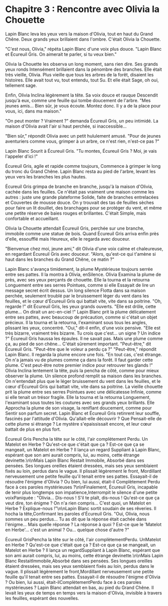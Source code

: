 # Chapitre 3 : Rencontre avec Olivia la Chouette

Lapin Blanc leva les yeux vers la maison d'Olivia, tout en haut du Grand Chêne.  Deux grands yeux brillaient dans l'ombre.  C'était Olivia la Chouette.

"C'est nous, Olivia," répéta Lapin Blanc d'une voix plus douce.  "Lapin Blanc et Écureuil Gris.  On aimerait te parler, si tu veux bien."

Olivia la Chouette les observa un long moment, sans rien dire.  Ses grands yeux ronds Intensément brillaient dans la pénombre des branches.  Elle était très vieille, Olivia.  Plus vieille que tous les arbres de la forêt, disaient les histoires.  Elle avait tout vu, tout entendu, tout Su.  Et elle était Sage, oh oui, tellement sage.

Enfin, Olivia Inclina légèrement la tête.  Sa voix douce et rauque Descendit jusqu'à eux, comme une feuille qui tombe doucement de l'arbre.  "Mes jeunes amis...  Bien sûr, je vous écoute.  Montez donc.  Il y a de la place pour vous, ici, dans ma maison."

"On peut monter ?  Vraiment ?"  demanda Écureuil Gris, un peu intimidé.  La maison d'Olivia avait l'air si haut perchée, si inaccessible...

"Bien sûr," répondit Olivia avec un petit hululement amusé.  "Pour de jeunes aventuriers comme vous, grimper à un arbre, ce n'est rien, n'est-ce pas ?"

Lapin Blanc Sourit à Écureuil Gris.  "Tu montes, Écureuil Gris ? Moi, je vais l'appeler d'ici !"

Écureuil Gris, agile et rapide comme toujours, Commence à grimper le long du tronc du Grand Chêne.  Lapin Blanc resta au pied de l'arbre, levant les yeux vers les branches les plus hautes.

Écureuil Gris grimpa de branche en branche, jusqu'à la maison d'Olivia, cachée dans les feuilles.  Ce n'était pas vraiment une maison comme les autres : juste une grande plateforme Solide, faite de branches entrelacées et Couvertes de mousse douce.  On y trouvait des tas de feuilles sèches pour faire un lit douillet, des branchages pour se protéger du vent, et même une petite réserve de baies rouges et brillantes.  C'était Simple, mais confortable et accueillant.

Olivia la Chouette attendait Écureuil Gris, perchée sur une branche, immobile comme une statue de bois.  Quand Écureuil Gris arriva enfin près d'elle, essoufflé mais Heureux, elle le regarda avec douceur.

"Bienvenue chez moi, jeune ami," dit Olivia d'une voix calme et chaleureuse, en regardant Écureuil Gris avec douceur.  "Alors, qu'est-ce qui t'amène si haut dans les branches du Grand Chêne, ce matin ?"

Lapin Blanc s'avança timidement, la plume Mystérieuse toujours serrée entre ses pattes.  Il la montra à Olivia, enSilence.
Olivia Examina la plume de près, avec ses yeux perçants de chouette.  Elle la tourna et la retourna Longuement entre ses serres Pointues, comme si elle Essayait de lire un message secret écrit dessus.  Un long silence Flotta dans sa maison perchée, seulement troublé par le bruissement léger du vent dans les feuilles, et le cœur d'Écureuil Gris qui battait vite, vite dans sa poitrine.
"Oh, regarde !"  dit Écureuil Gris, les yeux grands ouverts. "Elle est drôle, cette plume... On dirait un arc-en-ciel !"
Lapin Blanc prit la plume délicatement entre ses pattes, avec beaucoup de précaution, comme si c'était un objet précieux. Il la tourna et la retourna, l'examinant sous tous les angles, plissant les yeux, concentré. "Oui," dit-il enfin, d'une voix pensive. "Elle est très bizarre, vraiment très bizarre.  Tu crois que c'est... un signe ? Un indice ?"
Écureuil Gris haussa les épaules.  Il ne savait pas.  Mais une plume comme ça, au pied de son chêne...  C'était sûrement important.
"Peut-être," dit Écureuil Gris.  "Peut-être que le voleur a perdu ça ?"
"Peut-être," répondit Lapin Blanc.  Il regarda la plume encore une fois.  "En tout cas, c'est étrange.  On n'a jamais vu de plumes comme ça dans la forêt.  Il faut garder cette plume.  C'est peut-être notre premier indice pour retrouver tes glands !"
Olivia Inclina lentement la tête, puis la pencha de côté, comme pour mieux observer la plume.  Un silence profond remplit sa maison dans les branches.  On n'entendait plus que le léger bruissement du vent dans les feuilles, et le cœur d'Écureuil Gris qui battait vite, vite dans sa poitrine.
La vieille chouette prit la plume entre ses serres Pointues avec une délicatesse Infinie, comme si elle tenait un trésor fragile.  Elle la tourna et la retourna Longuement, l'examinant sous toutes les coutures avec ses grands yeux brillants.  Elle Approcha la plume de son visage, la reniflant doucement, comme pour Sentir son parfum secret.
Lapin Blanc et Écureuil Gris retinrent leur souffle, fascinés par l'attitude d'Olivia.  Qu'allait-elle découvrir ?  Que Pensait-elle de cette plume si étrange ?  Le mystère s'epaississait encore, et leur cœur battait de plus en plus fort.



Écureuil Gris Pencha la tête sur le côté, l'air complètement Perdu.  Un Matelot en Herbe ?  Qu'est-ce que c'était que ça ?  Est-ce que ça se mangeait, un Matelot en Herbe ?  Il lança un regard Suppliant à Lapin Blanc, espérant que son ami aurait compris, lui, au moins, cette étrange devinette.\n\nMais Lapin Blanc Restait Immobile, Absorbé dans ses pensées.  Ses longues oreilles étaient dressées, mais ses yeux semblaient fixés au loin, perdus dans le vague.  Il plissait légèrement le front, Mordillant nerveusement une petite feuille qu'il tenait entre ses pattes.  Essayait-il de résoudre l'énigme d'Olivia ?  Ou bien, lui aussi, était-il Complètement Perdu face à ces paroles mystérieuses ?\n\nFinalement, Écureuil Gris, incapable de tenir plus longtemps son impatience,Interrompit le silence d'une petite voixPaniquée :  "Olivia...  Dis-nous !  S'il te plaît, dis-nous !  Qu'est-ce que ça veut dire, ton énigme ?  On n'a rien compris...  C'est quoi, un Matelot en Herbe ?  Explique-nous !"\n\nLapin Blanc sortit soudain de ses rêveries.  Il hocha la tête,Confirmant les paroles d'Écureuil Gris.  "Oui, Olivia, nous sommes un peu perdus...  Tu as dit que la réponse était cachée dans l'énigme...  Mais quelle réponse ?  La réponse à quoi ?  Est-ce que le 'Matelot en Herbe'... c'est un animal ?  Ou...  quelque chose d'autre ?"


Écureuil GrisPencha la tête sur le côté, l'air complètementPerdu.  UnMatelot en Herbe ?  Qu'est-ce que c'était que ça ?  Est-ce que ça se mangeait, un Matelot en Herbe ?  Il lança un regardSuppliant à Lapin Blanc, espérant que son ami aurait compris, lui, au moins, cette étrange devinette.\n\nMais Lapin Blanc RestaitImmobile,Absorbé dans ses pensées.  Ses longues oreilles étaient dressées, mais ses yeux semblaient fixés au loin, perdus dans le vague.  Il plissait légèrement le front,Mordillant nerveusement une petite feuille qu'il tenait entre ses pattes.  Essayait-il de résoudre l'énigme d'Olivia ?  Ou bien, lui aussi, était-ilComplètementPerdu face à ces paroles mystérieuses ?
Lapin Blanc attendait en bas, au pied du Grand Chêne.  Il levait les yeux de temps en temps vers la maison d'Olivia, invisible à travers les feuilles, espérant des nouvelles.